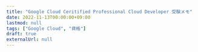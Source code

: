 ```yaml
---
title: "Google Cloud Ceritified Professional Cloud Developer 受験メモ"
date: 2022-11-13T00:00:00+09:00
lastmod: null
tags: ["Google Cloud", "資格"]
draft: true
externalUrl: null
---
```


